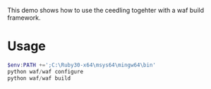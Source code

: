 This demo shows how to use the ceedling togehter with a waf build framework.

# Usage

```powershell
$env:PATH +=';C:\Ruby30-x64\msys64\mingw64\bin'
python waf/waf configure
python waf/waf build
```